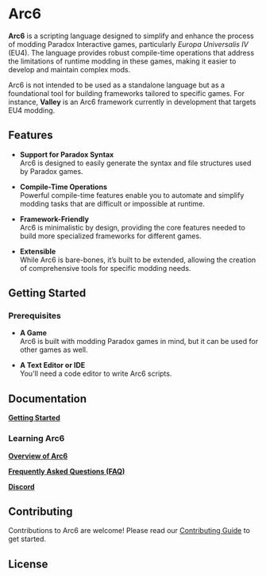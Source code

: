 # Arc6

**Arc6** is a scripting language designed to simplify and enhance the process of modding Paradox Interactive games, particularly *Europa Universalis IV* (EU4). The language provides robust compile-time operations that address the limitations of runtime modding in these games, making it easier to develop and maintain complex mods.

Arc6 is not intended to be used as a standalone language but as a foundational tool for building frameworks tailored to specific games. For instance, **Valley** is an Arc6 framework currently in development that targets EU4 modding.

## Features

- **Support for Paradox Syntax**  
  Arc6 is designed to easily generate the syntax and file structures used by Paradox games.

- **Compile-Time Operations**  
  Powerful compile-time features enable you to automate and simplify modding tasks that are difficult or impossible at runtime.

- **Framework-Friendly**  
  Arc6 is minimalistic by design, providing the core features needed to build more specialized frameworks for different games.

- **Extensible**  
  While Arc6 is bare-bones, it’s built to be extended, allowing the creation of comprehensive tools for specific modding needs.

## Getting Started

### Prerequisites

- **A Game**  
  Arc6 is built with modding Paradox games in mind, but it can be used for other games as well.

- **A Text Editor or IDE**  
  You'll need a code editor to write Arc6 scripts.

## Documentation

[**Getting Started**]()

### Learning Arc6

[**Overview of Arc6**]()

[**Frequently Asked Questions (FAQ)**]()

[**Discord**](https://discord.gg/xJpu8dgBC9)

## Contributing

Contributions to Arc6 are welcome! Please read our [Contributing Guide]() to get started.

## License

